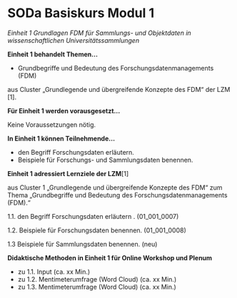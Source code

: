 <!--

author: Rebekka Reichert und Canan Hastik  
email:    
version:  v1
language: DE

icon:     https://raw.githubusercontent.com/chastik/Beratung_Dateityp_Bild/refs/heads/main/SODa-Logo_full.svg
link:     https://raw.githubusercontent.com/chastik/Beratung/refs/heads/main/soda.css

comment:  WissKi SODA OERs

-->

# SODa Basiskurs Modul 1 

*Einheit 1 Grundlagen FDM für Sammlungs- und Objektdaten in wissenschaftlichen Universitätssammlungen*

**Einheit 1 behandelt Themen…**

- Grundbegriffe und Bedeutung des Forschungsdatenmanagements (FDM)

aus Cluster „Grundlegende und übergreifende Konzepte des FDM“ der LZM [1].


**Für Einheit 1 werden vorausgesetzt…**

Keine Voraussetzungen nötig.

**In Einheit 1 können Teilnehmende…**

- den Begriff Forschungsdaten erläutern.
- Beispiele für Forschungs- und Sammlungsdaten benennen.

**Einheit 1 adressiert Lernziele der LZM**[1]

aus Cluster 1 „Grundlegende und übergreifende Konzepte des FDM“ zum Thema „Grundbegriffe und Bedeutung des Forschungsdatenmanagements (FDM).“

1.1. den Begriff Forschungsdaten erläutern . (01\_001\_0007)

1.2. Beispiele für Forschungsdaten benennen. (01\_001\_0008)

1.3  Beispiele für Sammlungsdaten benennen. (neu)



**Didaktische Methoden in Einheit 1 für Online Workshop und Plenum**

- zu 1.1. Input (ca. xx Min.)
- zu 1.2. Mentimeterumfrage (Word Cloud) (ca. xx Min.)
- zu 1.3. Mentimeterumfrage (Word Cloud) (ca. xx Min.)
